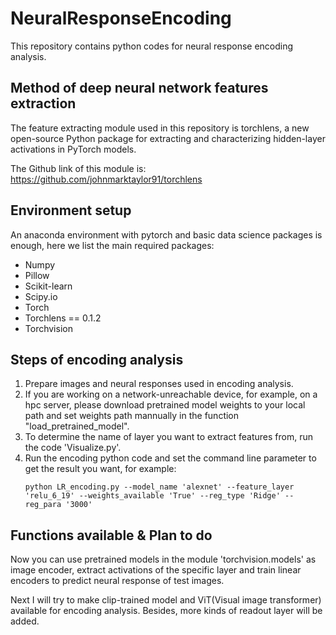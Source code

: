 # NeuralResponseEncoding
This repository contains python codes for neural response encoding analysis. 

## Method of deep neural network features extraction
The feature extracting module used in this repository is torchlens, a new open-source Python package for extracting and characterizing hidden-layer activations in PyTorch models. 

The Github link of this module is:  https://github.com/johnmarktaylor91/torchlens 

## Environment setup
An anaconda environment with pytorch and basic data science packages is enough, here we list the main required packages:
- Numpy
- Pillow
- Scikit-learn
- Scipy.io
- Torch
- Torchlens == 0.1.2
- Torchvision


## Steps of encoding analysis
1. Prepare images and neural responses used in encoding analysis.
2. If you are working on a network-unreachable device, for example, on a hpc server, please download pretrained model weights to your local path and set weights path mannually in the function "load_pretrained_model".
3. To determine the name of layer you want to extract features from, run the code 'Visualize.py'. 
4. Run the encoding python code and set the command line parameter to get the result you want, for example:
   ```
   python LR_encoding.py --model_name 'alexnet' --feature_layer 'relu_6_19' --weights_available 'True' --reg_type 'Ridge' --reg_para '3000'
   ```

## Functions available & Plan to do
Now you can use pretrained models in the module 'torchvision.models' as image encoder, extract activations of the specific layer and train linear encoders to predict neural response of test images. 

Next I will try to make clip-trained model and ViT(Visual image transformer) available for encoding analysis. Besides, more kinds of readout layer will be added.
